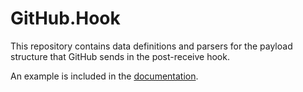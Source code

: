 GitHub.Hook
===========

This repository contains data definitions and parsers for the payload
structure that GitHub sends in the post-receive hook.

An example is included in the [documentation][docs].


[docs]: http://werehamster.github.com/haskell-github-hook/GitHub-Hook.html

